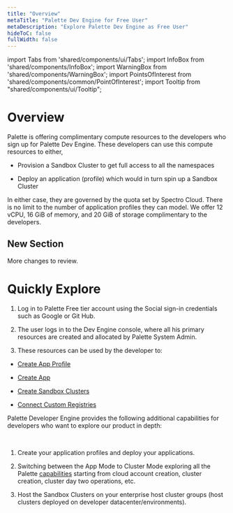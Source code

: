 ```yaml
---
title: "Overview"
metaTitle: "Palette Dev Engine for Free User"
metaDescription: "Explore Palette Dev Engine as Free User"
hideToC: false
fullWidth: false
---
```


import Tabs from 'shared/components/ui/Tabs';
import InfoBox from 'shared/components/InfoBox';
import WarningBox from 'shared/components/WarningBox';
import PointsOfInterest from 'shared/components/common/PointOfInterest';
import Tooltip from "shared/components/ui/Tooltip";


# Overview

Palette is offering complimentary compute resources to the developers who sign up for Palette Dev Engine. These developers can use this compute resources to either, 

* Provision a Sandbox Cluster to get full access to all the namespaces


* Deploy an application (profile) which would in turn spin up a Sandbox Cluster

In either case, they are governed by the quota set by Spectro Cloud. There is no limit to the number of application profiles they can model. We offer 12 vCPU, 16 GiB of memory, and 20 GiB of storage complimentary to the developers.

## New Section

More changes to review.


# Quickly Explore

1. Log in to Palette Free tier account using the Social sign-in credentials such as Google or Git Hub.


2. The user logs in to the Dev Engine console, where all his primary resources are created and allocated by Palette System Admin. 

3. These resources can be used by the developer to:

 * [Create App Profile](/devx/app-profile)

 * [Create App](/devx/apps)

 * [Create Sandbox Clusters](/devx/sandbox-clusters)

 * [Connect Custom Registries](/devx/registries)

<InfoBox>

Palette Developer Engine provides the following additional capabilities for developers who want to explore our product in depth:

<br />

1. Create your application profiles and deploy your applications.


2. Switching between the App Mode to Cluster Mode exploring all the Palette [capabilities](/getting-started) starting from cloud account creation, cluster creation, cluster day two operations, etc.


3. Host the Sandbox Clusters on your enterprise host cluster groups (host clusters deployed on developer datacenter/environments).

</InfoBox>



<br />
<br />




